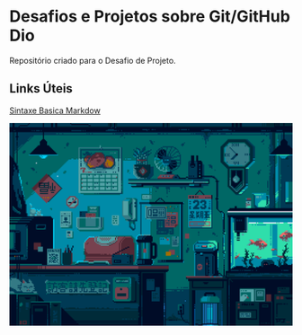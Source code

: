 # Desafios e Projetos sobre Git/GitHub Dio
Repositório criado para o Desafio  de Projeto.

## Links Úteis
[Sintaxe Basica Markdow](https://www.markdownguide.org/basic-syntax/)

<img src=https://github.com/eukiba/img/blob/main/home.gif heigth="800 px" wheght="600"> 
